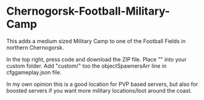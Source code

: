 # Chernogorsk-Football-Military-Camp
This adds a medium sized Military Camp to one of the Football Fields in northern Chernogorsk.

In the top right, press code and download the ZIP file. 
Place "" into your custom folder. 
Add "custom/" too the objectSpawnersArr line in cfggameplay.json file. 

In my own opinion this is a good location for PVP based servers, but also for boosted servers if you want more military locations/loot around the coast.
